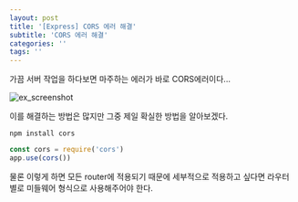 ```yaml
---
layout: post
title: '[Express] CORS 에러 해결'
subtitle: 'CORS 에러 해결'
categories: ''
tags: ''
---
```


가끔 서버 작업을 하다보면 마주하는 에러가 바로 CORS에러이다... 

![ex_screenshot](/assets/img/posts/cors.jpg)

이를 해결하는 방법은 많지만 그중 제일 확실한 방법을 알아보겠다.

```
npm install cors
```

```javascript
const cors = require('cors')
app.use(cors())
```

물론 이렇게 하면 모든 router에 적용되기 때문에 세부적으로 적용하고 싶다면 라우터 별로 미들웨어 형식으로 사용해주어야 한다.
